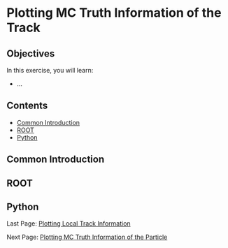 # Plotting MC Truth Information of the Track

## Objectives

In this exercise, you will learn:

* ...

## Contents

* [Common Introduction](#Common-Introduction)
* [ROOT](#ROOT)
* [Python](#Python)

## Common Introduction


## ROOT


## Python


Last Page: [Plotting Local Track Information](reco-mom.md)

Next Page: [Plotting MC Truth Information of the Particle](e-loss.md)
